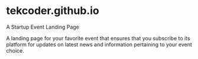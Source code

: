 # tekcoder.github.io
A Startup Event Landing Page

A landing page for your favorite event that ensures that you subscribe to its platform for updates on latest news and information pertaining to your event choice.
